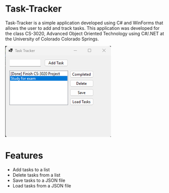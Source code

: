 # Task-Tracker
Task-Tracker is a simple application developed using C# and WinForms that allows the user to add and track tasks. This application was developed for the class CS-3020, Advanced Object Oriented Technology using C\#/.NET at the University of Colorado Colorado Springs.

![Task Tracker](images/Image%20of%20Task-Tracker.png)
# Features
- Add tasks to a list
- Delete tasks from a list
- Save tasks to a JSON file
- Load tasks from a JSON file